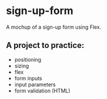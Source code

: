 # sign-up-form
A mochup of a sign-up form using Flex.

## A project to practice:
- positioning
- sizing
- flex
- form inputs
- input parameters
- form validation (HTML)
